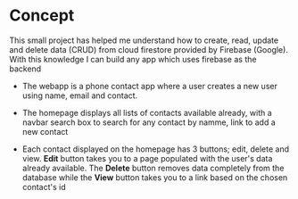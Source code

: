 # Concept

This small project has helped me understand how to create, read, update and delete data (CRUD) from cloud firestore provided by Firebase (Google). With this knowledge I can build any app which uses firebase as the backend

- The webapp is a phone contact app where a user creates a new user using name, email and contact.

- The homepage displays all lists of contacts available already, with a navbar search box to search for any contact by namme, link to add a new contact

- Each contact displayed on the homepage has 3 buttons; edit, delete and view. **Edit** button takes you to a page populated with the user's data already available. The **Delete** button removes data completely from the database while the **View** button takes you to a link based on the chosen contact's id
